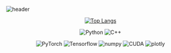 ![header](https://capsule-render.vercel.app/api?type=waving&color=auto&height=300&section=header&text=Jeongtae%20Shin&fontSize=80&desc=def%20Klassikcat(self)&descAlignY=60&textBg=False&fontAlign=65&descAlign=85&fontAlignY=40)
<div align="center">
      
  [![Top Langs](https://github-readme-stats.vercel.app/api/top-langs/?username=klassikcat&hide=Jupyter%20Notebook&layout=compact)](https://github.com/anuraghazra/github-readme-stats)

  <img alt="Python" src ="https://img.shields.io/badge/Python-3776AB.svg?&style=for-the-badge&logo=Python&logoColor=white"/> <img alt="C++" src ="https://img.shields.io/badge/C++-00599C.svg?&style=for-the-badge&logo=C%2B%2B&logoColor=white"/>

  
  <img alt="PyTorch" src ="https://img.shields.io/badge/PyTorch-EE4C2C.svg?&style=for-the-badge&logo=PyTorch&logoColor=white"/> <img alt="Tensorflow" src ="https://img.shields.io/badge/Tensorflow-FF6F00.svg?&style=for-the-badge&logo=Tensorflow&logoColor=white"/> <img alt="numpy" src ="https://img.shields.io/badge/NumPy-013243.svg?&style=for-the-badge&logo=NumPy&logoColor=white"/> <img alt="CUDA" src ="https://img.shields.io/badge/CUDA-76B900.svg?&style=for-the-badge&logo=Nvidia&logoColor=white"/> <img alt="plotly" src ="https://img.shields.io/badge/Plotly-3F4F75.svg?&style=for-the-badge&logo=Plotly&logoColor=white"/>
  

</div>

